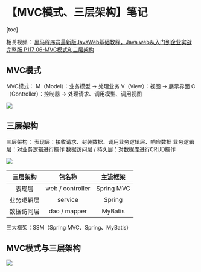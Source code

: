 # 【MVC模式、三层架构】笔记



[toc]



相关视频：
[黑马程序员最新版JavaWeb基础教程，Java web从入门到企业实战完整版 P117 06-MVC模式和三层架构](https://www.bilibili.com/video/BV1Qf4y1T7Hx?p=117)



## MVC模式

MVC模式：
	M（Model）：业务模型 → 处理业务
	V（View）：视图 → 展示界面
	C（Controller）：控制器 → 处理请求、调用模型、调用视图

![](D:\Notes\Front-end\img\MVC模式.png)



## 三层架构

三层架构：
	表现层：接收请求、封装数据、调用业务逻辑层、响应数据
	业务逻辑层：对业务逻辑进行操作
	数据访问层 / 持久层：对数据库进行CRUD操作

![](D:\Notes\Front-end\img\三层架构.png)

|  三层架构  |      包名称      |  主流框架  |
| :--------: | :--------------: | :--------: |
|   表现层   | web / controller | Spring MVC |
| 业务逻辑层 |     service      |   Spring   |
| 数据访问层 |   dao / mapper   |  MyBatis   |

三大框架：SSM（Spring MVC、Spring、MyBatis）



## MVC模式与三层架构

![](D:\Notes\Front-end\img\MVC模式与三层架构.png)
